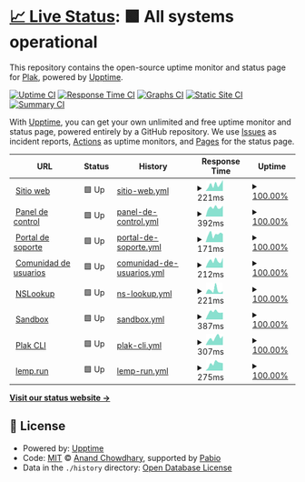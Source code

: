 # [📈 Live Status](https://status.plak.io): <!--live status--> **🟩 All systems operational**

This repository contains the open-source uptime monitor and status page for [Plak](https://plak.io), powered by [Upptime](https://github.com/upptime/upptime).

[![Uptime CI](https://github.com/plakio/uptime/workflows/Uptime%20CI/badge.svg)](https://github.com/plakio/uptime/actions?query=workflow%3A%22Uptime+CI%22)
[![Response Time CI](https://github.com/plakio/uptime/workflows/Response%20Time%20CI/badge.svg)](https://github.com/plakio/uptime/actions?query=workflow%3A%22Response+Time+CI%22)
[![Graphs CI](https://github.com/plakio/uptime/workflows/Graphs%20CI/badge.svg)](https://github.com/plakio/uptime/actions?query=workflow%3A%22Graphs+CI%22)
[![Static Site CI](https://github.com/plakio/uptime/workflows/Static%20Site%20CI/badge.svg)](https://github.com/plakio/uptime/actions?query=workflow%3A%22Static+Site+CI%22)
[![Summary CI](https://github.com/plakio/uptime/workflows/Summary%20CI/badge.svg)](https://github.com/plakio/uptime/actions?query=workflow%3A%22Summary+CI%22)

With [Upptime](https://upptime.js.org), you can get your own unlimited and free uptime monitor and status page, powered entirely by a GitHub repository. We use [Issues](https://github.com/plakio/uptime/issues) as incident reports, [Actions](https://github.com/plakio/uptime/actions) as uptime monitors, and [Pages](https://status.plak.io) for the status page.

<!--start: status pages-->
<!-- This summary is generated by Upptime (https://github.com/upptime/upptime) -->
<!-- Do not edit this manually, your changes will be overwritten -->
<!-- prettier-ignore -->
| URL | Status | History | Response Time | Uptime |
| --- | ------ | ------- | ------------- | ------ |
| <img alt="" src="https://raw.githubusercontent.com/plakio/uptime/master/assets/plak-icon.svg" height="13"> [Sitio web](https://plak.io/) | 🟩 Up | [sitio-web.yml](https://github.com/plakio/status/commits/HEAD/history/sitio-web.yml) | <details><summary><img alt="Response time graph" src="./graphs/sitio-web/response-time-week.png" height="20"> 221ms</summary><br><a href="https://status.plak.io/history/sitio-web"><img alt="Response time 375" src="https://img.shields.io/endpoint?url=https%3A%2F%2Fraw.githubusercontent.com%2Fplakio%2Fstatus%2FHEAD%2Fapi%2Fsitio-web%2Fresponse-time.json"></a><br><a href="https://status.plak.io/history/sitio-web"><img alt="24-hour response time 378" src="https://img.shields.io/endpoint?url=https%3A%2F%2Fraw.githubusercontent.com%2Fplakio%2Fstatus%2FHEAD%2Fapi%2Fsitio-web%2Fresponse-time-day.json"></a><br><a href="https://status.plak.io/history/sitio-web"><img alt="7-day response time 221" src="https://img.shields.io/endpoint?url=https%3A%2F%2Fraw.githubusercontent.com%2Fplakio%2Fstatus%2FHEAD%2Fapi%2Fsitio-web%2Fresponse-time-week.json"></a><br><a href="https://status.plak.io/history/sitio-web"><img alt="30-day response time 270" src="https://img.shields.io/endpoint?url=https%3A%2F%2Fraw.githubusercontent.com%2Fplakio%2Fstatus%2FHEAD%2Fapi%2Fsitio-web%2Fresponse-time-month.json"></a><br><a href="https://status.plak.io/history/sitio-web"><img alt="1-year response time 375" src="https://img.shields.io/endpoint?url=https%3A%2F%2Fraw.githubusercontent.com%2Fplakio%2Fstatus%2FHEAD%2Fapi%2Fsitio-web%2Fresponse-time-year.json"></a></details> | <details><summary><a href="https://status.plak.io/history/sitio-web">100.00%</a></summary><a href="https://status.plak.io/history/sitio-web"><img alt="All-time uptime 100.00%" src="https://img.shields.io/endpoint?url=https%3A%2F%2Fraw.githubusercontent.com%2Fplakio%2Fstatus%2FHEAD%2Fapi%2Fsitio-web%2Fuptime.json"></a><br><a href="https://status.plak.io/history/sitio-web"><img alt="24-hour uptime 100.00%" src="https://img.shields.io/endpoint?url=https%3A%2F%2Fraw.githubusercontent.com%2Fplakio%2Fstatus%2FHEAD%2Fapi%2Fsitio-web%2Fuptime-day.json"></a><br><a href="https://status.plak.io/history/sitio-web"><img alt="7-day uptime 100.00%" src="https://img.shields.io/endpoint?url=https%3A%2F%2Fraw.githubusercontent.com%2Fplakio%2Fstatus%2FHEAD%2Fapi%2Fsitio-web%2Fuptime-week.json"></a><br><a href="https://status.plak.io/history/sitio-web"><img alt="30-day uptime 100.00%" src="https://img.shields.io/endpoint?url=https%3A%2F%2Fraw.githubusercontent.com%2Fplakio%2Fstatus%2FHEAD%2Fapi%2Fsitio-web%2Fuptime-month.json"></a><br><a href="https://status.plak.io/history/sitio-web"><img alt="1-year uptime 100.00%" src="https://img.shields.io/endpoint?url=https%3A%2F%2Fraw.githubusercontent.com%2Fplakio%2Fstatus%2FHEAD%2Fapi%2Fsitio-web%2Fuptime-year.json"></a></details>
| <img alt="" src="https://raw.githubusercontent.com/plakio/uptime/master/assets/plak-icon.svg" height="13"> [Panel de control](https://cloud.plak.io/login) | 🟩 Up | [panel-de-control.yml](https://github.com/plakio/status/commits/HEAD/history/panel-de-control.yml) | <details><summary><img alt="Response time graph" src="./graphs/panel-de-control/response-time-week.png" height="20"> 392ms</summary><br><a href="https://status.plak.io/history/panel-de-control"><img alt="Response time 670" src="https://img.shields.io/endpoint?url=https%3A%2F%2Fraw.githubusercontent.com%2Fplakio%2Fstatus%2FHEAD%2Fapi%2Fpanel-de-control%2Fresponse-time.json"></a><br><a href="https://status.plak.io/history/panel-de-control"><img alt="24-hour response time 470" src="https://img.shields.io/endpoint?url=https%3A%2F%2Fraw.githubusercontent.com%2Fplakio%2Fstatus%2FHEAD%2Fapi%2Fpanel-de-control%2Fresponse-time-day.json"></a><br><a href="https://status.plak.io/history/panel-de-control"><img alt="7-day response time 392" src="https://img.shields.io/endpoint?url=https%3A%2F%2Fraw.githubusercontent.com%2Fplakio%2Fstatus%2FHEAD%2Fapi%2Fpanel-de-control%2Fresponse-time-week.json"></a><br><a href="https://status.plak.io/history/panel-de-control"><img alt="30-day response time 382" src="https://img.shields.io/endpoint?url=https%3A%2F%2Fraw.githubusercontent.com%2Fplakio%2Fstatus%2FHEAD%2Fapi%2Fpanel-de-control%2Fresponse-time-month.json"></a><br><a href="https://status.plak.io/history/panel-de-control"><img alt="1-year response time 670" src="https://img.shields.io/endpoint?url=https%3A%2F%2Fraw.githubusercontent.com%2Fplakio%2Fstatus%2FHEAD%2Fapi%2Fpanel-de-control%2Fresponse-time-year.json"></a></details> | <details><summary><a href="https://status.plak.io/history/panel-de-control">100.00%</a></summary><a href="https://status.plak.io/history/panel-de-control"><img alt="All-time uptime 99.98%" src="https://img.shields.io/endpoint?url=https%3A%2F%2Fraw.githubusercontent.com%2Fplakio%2Fstatus%2FHEAD%2Fapi%2Fpanel-de-control%2Fuptime.json"></a><br><a href="https://status.plak.io/history/panel-de-control"><img alt="24-hour uptime 100.00%" src="https://img.shields.io/endpoint?url=https%3A%2F%2Fraw.githubusercontent.com%2Fplakio%2Fstatus%2FHEAD%2Fapi%2Fpanel-de-control%2Fuptime-day.json"></a><br><a href="https://status.plak.io/history/panel-de-control"><img alt="7-day uptime 100.00%" src="https://img.shields.io/endpoint?url=https%3A%2F%2Fraw.githubusercontent.com%2Fplakio%2Fstatus%2FHEAD%2Fapi%2Fpanel-de-control%2Fuptime-week.json"></a><br><a href="https://status.plak.io/history/panel-de-control"><img alt="30-day uptime 100.00%" src="https://img.shields.io/endpoint?url=https%3A%2F%2Fraw.githubusercontent.com%2Fplakio%2Fstatus%2FHEAD%2Fapi%2Fpanel-de-control%2Fuptime-month.json"></a><br><a href="https://status.plak.io/history/panel-de-control"><img alt="1-year uptime 99.98%" src="https://img.shields.io/endpoint?url=https%3A%2F%2Fraw.githubusercontent.com%2Fplakio%2Fstatus%2FHEAD%2Fapi%2Fpanel-de-control%2Fuptime-year.json"></a></details>
| <img alt="" src="https://raw.githubusercontent.com/plakio/uptime/master/assets/plak-icon.svg" height="13"> [Portal de soporte](https://soporte.plak.io/) | 🟩 Up | [portal-de-soporte.yml](https://github.com/plakio/status/commits/HEAD/history/portal-de-soporte.yml) | <details><summary><img alt="Response time graph" src="./graphs/portal-de-soporte/response-time-week.png" height="20"> 171ms</summary><br><a href="https://status.plak.io/history/portal-de-soporte"><img alt="Response time 376" src="https://img.shields.io/endpoint?url=https%3A%2F%2Fraw.githubusercontent.com%2Fplakio%2Fstatus%2FHEAD%2Fapi%2Fportal-de-soporte%2Fresponse-time.json"></a><br><a href="https://status.plak.io/history/portal-de-soporte"><img alt="24-hour response time 178" src="https://img.shields.io/endpoint?url=https%3A%2F%2Fraw.githubusercontent.com%2Fplakio%2Fstatus%2FHEAD%2Fapi%2Fportal-de-soporte%2Fresponse-time-day.json"></a><br><a href="https://status.plak.io/history/portal-de-soporte"><img alt="7-day response time 171" src="https://img.shields.io/endpoint?url=https%3A%2F%2Fraw.githubusercontent.com%2Fplakio%2Fstatus%2FHEAD%2Fapi%2Fportal-de-soporte%2Fresponse-time-week.json"></a><br><a href="https://status.plak.io/history/portal-de-soporte"><img alt="30-day response time 210" src="https://img.shields.io/endpoint?url=https%3A%2F%2Fraw.githubusercontent.com%2Fplakio%2Fstatus%2FHEAD%2Fapi%2Fportal-de-soporte%2Fresponse-time-month.json"></a><br><a href="https://status.plak.io/history/portal-de-soporte"><img alt="1-year response time 376" src="https://img.shields.io/endpoint?url=https%3A%2F%2Fraw.githubusercontent.com%2Fplakio%2Fstatus%2FHEAD%2Fapi%2Fportal-de-soporte%2Fresponse-time-year.json"></a></details> | <details><summary><a href="https://status.plak.io/history/portal-de-soporte">100.00%</a></summary><a href="https://status.plak.io/history/portal-de-soporte"><img alt="All-time uptime 100.00%" src="https://img.shields.io/endpoint?url=https%3A%2F%2Fraw.githubusercontent.com%2Fplakio%2Fstatus%2FHEAD%2Fapi%2Fportal-de-soporte%2Fuptime.json"></a><br><a href="https://status.plak.io/history/portal-de-soporte"><img alt="24-hour uptime 100.00%" src="https://img.shields.io/endpoint?url=https%3A%2F%2Fraw.githubusercontent.com%2Fplakio%2Fstatus%2FHEAD%2Fapi%2Fportal-de-soporte%2Fuptime-day.json"></a><br><a href="https://status.plak.io/history/portal-de-soporte"><img alt="7-day uptime 100.00%" src="https://img.shields.io/endpoint?url=https%3A%2F%2Fraw.githubusercontent.com%2Fplakio%2Fstatus%2FHEAD%2Fapi%2Fportal-de-soporte%2Fuptime-week.json"></a><br><a href="https://status.plak.io/history/portal-de-soporte"><img alt="30-day uptime 100.00%" src="https://img.shields.io/endpoint?url=https%3A%2F%2Fraw.githubusercontent.com%2Fplakio%2Fstatus%2FHEAD%2Fapi%2Fportal-de-soporte%2Fuptime-month.json"></a><br><a href="https://status.plak.io/history/portal-de-soporte"><img alt="1-year uptime 100.00%" src="https://img.shields.io/endpoint?url=https%3A%2F%2Fraw.githubusercontent.com%2Fplakio%2Fstatus%2FHEAD%2Fapi%2Fportal-de-soporte%2Fuptime-year.json"></a></details>
| <img alt="" src="https://raw.githubusercontent.com/plakio/uptime/master/assets/plak-icon.svg" height="13"> [Comunidad de usuarios](https://comunidad.plak.io/) | 🟩 Up | [comunidad-de-usuarios.yml](https://github.com/plakio/status/commits/HEAD/history/comunidad-de-usuarios.yml) | <details><summary><img alt="Response time graph" src="./graphs/comunidad-de-usuarios/response-time-week.png" height="20"> 212ms</summary><br><a href="https://status.plak.io/history/comunidad-de-usuarios"><img alt="Response time 299" src="https://img.shields.io/endpoint?url=https%3A%2F%2Fraw.githubusercontent.com%2Fplakio%2Fstatus%2FHEAD%2Fapi%2Fcomunidad-de-usuarios%2Fresponse-time.json"></a><br><a href="https://status.plak.io/history/comunidad-de-usuarios"><img alt="24-hour response time 298" src="https://img.shields.io/endpoint?url=https%3A%2F%2Fraw.githubusercontent.com%2Fplakio%2Fstatus%2FHEAD%2Fapi%2Fcomunidad-de-usuarios%2Fresponse-time-day.json"></a><br><a href="https://status.plak.io/history/comunidad-de-usuarios"><img alt="7-day response time 212" src="https://img.shields.io/endpoint?url=https%3A%2F%2Fraw.githubusercontent.com%2Fplakio%2Fstatus%2FHEAD%2Fapi%2Fcomunidad-de-usuarios%2Fresponse-time-week.json"></a><br><a href="https://status.plak.io/history/comunidad-de-usuarios"><img alt="30-day response time 511" src="https://img.shields.io/endpoint?url=https%3A%2F%2Fraw.githubusercontent.com%2Fplakio%2Fstatus%2FHEAD%2Fapi%2Fcomunidad-de-usuarios%2Fresponse-time-month.json"></a><br><a href="https://status.plak.io/history/comunidad-de-usuarios"><img alt="1-year response time 299" src="https://img.shields.io/endpoint?url=https%3A%2F%2Fraw.githubusercontent.com%2Fplakio%2Fstatus%2FHEAD%2Fapi%2Fcomunidad-de-usuarios%2Fresponse-time-year.json"></a></details> | <details><summary><a href="https://status.plak.io/history/comunidad-de-usuarios">100.00%</a></summary><a href="https://status.plak.io/history/comunidad-de-usuarios"><img alt="All-time uptime 100.00%" src="https://img.shields.io/endpoint?url=https%3A%2F%2Fraw.githubusercontent.com%2Fplakio%2Fstatus%2FHEAD%2Fapi%2Fcomunidad-de-usuarios%2Fuptime.json"></a><br><a href="https://status.plak.io/history/comunidad-de-usuarios"><img alt="24-hour uptime 100.00%" src="https://img.shields.io/endpoint?url=https%3A%2F%2Fraw.githubusercontent.com%2Fplakio%2Fstatus%2FHEAD%2Fapi%2Fcomunidad-de-usuarios%2Fuptime-day.json"></a><br><a href="https://status.plak.io/history/comunidad-de-usuarios"><img alt="7-day uptime 100.00%" src="https://img.shields.io/endpoint?url=https%3A%2F%2Fraw.githubusercontent.com%2Fplakio%2Fstatus%2FHEAD%2Fapi%2Fcomunidad-de-usuarios%2Fuptime-week.json"></a><br><a href="https://status.plak.io/history/comunidad-de-usuarios"><img alt="30-day uptime 100.00%" src="https://img.shields.io/endpoint?url=https%3A%2F%2Fraw.githubusercontent.com%2Fplakio%2Fstatus%2FHEAD%2Fapi%2Fcomunidad-de-usuarios%2Fuptime-month.json"></a><br><a href="https://status.plak.io/history/comunidad-de-usuarios"><img alt="1-year uptime 100.00%" src="https://img.shields.io/endpoint?url=https%3A%2F%2Fraw.githubusercontent.com%2Fplakio%2Fstatus%2FHEAD%2Fapi%2Fcomunidad-de-usuarios%2Fuptime-year.json"></a></details>
| <img alt="" src="https://raw.githubusercontent.com/plakio/uptime/master/assets/plak-icon.svg" height="13"> [NSLookup](https://lookup.plak.io/) | 🟩 Up | [ns-lookup.yml](https://github.com/plakio/status/commits/HEAD/history/ns-lookup.yml) | <details><summary><img alt="Response time graph" src="./graphs/ns-lookup/response-time-week.png" height="20"> 221ms</summary><br><a href="https://status.plak.io/history/ns-lookup"><img alt="Response time 490" src="https://img.shields.io/endpoint?url=https%3A%2F%2Fraw.githubusercontent.com%2Fplakio%2Fstatus%2FHEAD%2Fapi%2Fns-lookup%2Fresponse-time.json"></a><br><a href="https://status.plak.io/history/ns-lookup"><img alt="24-hour response time 154" src="https://img.shields.io/endpoint?url=https%3A%2F%2Fraw.githubusercontent.com%2Fplakio%2Fstatus%2FHEAD%2Fapi%2Fns-lookup%2Fresponse-time-day.json"></a><br><a href="https://status.plak.io/history/ns-lookup"><img alt="7-day response time 221" src="https://img.shields.io/endpoint?url=https%3A%2F%2Fraw.githubusercontent.com%2Fplakio%2Fstatus%2FHEAD%2Fapi%2Fns-lookup%2Fresponse-time-week.json"></a><br><a href="https://status.plak.io/history/ns-lookup"><img alt="30-day response time 205" src="https://img.shields.io/endpoint?url=https%3A%2F%2Fraw.githubusercontent.com%2Fplakio%2Fstatus%2FHEAD%2Fapi%2Fns-lookup%2Fresponse-time-month.json"></a><br><a href="https://status.plak.io/history/ns-lookup"><img alt="1-year response time 490" src="https://img.shields.io/endpoint?url=https%3A%2F%2Fraw.githubusercontent.com%2Fplakio%2Fstatus%2FHEAD%2Fapi%2Fns-lookup%2Fresponse-time-year.json"></a></details> | <details><summary><a href="https://status.plak.io/history/ns-lookup">100.00%</a></summary><a href="https://status.plak.io/history/ns-lookup"><img alt="All-time uptime 100.00%" src="https://img.shields.io/endpoint?url=https%3A%2F%2Fraw.githubusercontent.com%2Fplakio%2Fstatus%2FHEAD%2Fapi%2Fns-lookup%2Fuptime.json"></a><br><a href="https://status.plak.io/history/ns-lookup"><img alt="24-hour uptime 100.00%" src="https://img.shields.io/endpoint?url=https%3A%2F%2Fraw.githubusercontent.com%2Fplakio%2Fstatus%2FHEAD%2Fapi%2Fns-lookup%2Fuptime-day.json"></a><br><a href="https://status.plak.io/history/ns-lookup"><img alt="7-day uptime 100.00%" src="https://img.shields.io/endpoint?url=https%3A%2F%2Fraw.githubusercontent.com%2Fplakio%2Fstatus%2FHEAD%2Fapi%2Fns-lookup%2Fuptime-week.json"></a><br><a href="https://status.plak.io/history/ns-lookup"><img alt="30-day uptime 100.00%" src="https://img.shields.io/endpoint?url=https%3A%2F%2Fraw.githubusercontent.com%2Fplakio%2Fstatus%2FHEAD%2Fapi%2Fns-lookup%2Fuptime-month.json"></a><br><a href="https://status.plak.io/history/ns-lookup"><img alt="1-year uptime 100.00%" src="https://img.shields.io/endpoint?url=https%3A%2F%2Fraw.githubusercontent.com%2Fplakio%2Fstatus%2FHEAD%2Fapi%2Fns-lookup%2Fuptime-year.json"></a></details>
| <img alt="" src="https://raw.githubusercontent.com/plakio/uptime/master/assets/plak-icon.svg" height="13"> [Sandbox](https://sandbox.plak.io/) | 🟩 Up | [sandbox.yml](https://github.com/plakio/status/commits/HEAD/history/sandbox.yml) | <details><summary><img alt="Response time graph" src="./graphs/sandbox/response-time-week.png" height="20"> 387ms</summary><br><a href="https://status.plak.io/history/sandbox"><img alt="Response time 537" src="https://img.shields.io/endpoint?url=https%3A%2F%2Fraw.githubusercontent.com%2Fplakio%2Fstatus%2FHEAD%2Fapi%2Fsandbox%2Fresponse-time.json"></a><br><a href="https://status.plak.io/history/sandbox"><img alt="24-hour response time 358" src="https://img.shields.io/endpoint?url=https%3A%2F%2Fraw.githubusercontent.com%2Fplakio%2Fstatus%2FHEAD%2Fapi%2Fsandbox%2Fresponse-time-day.json"></a><br><a href="https://status.plak.io/history/sandbox"><img alt="7-day response time 387" src="https://img.shields.io/endpoint?url=https%3A%2F%2Fraw.githubusercontent.com%2Fplakio%2Fstatus%2FHEAD%2Fapi%2Fsandbox%2Fresponse-time-week.json"></a><br><a href="https://status.plak.io/history/sandbox"><img alt="30-day response time 404" src="https://img.shields.io/endpoint?url=https%3A%2F%2Fraw.githubusercontent.com%2Fplakio%2Fstatus%2FHEAD%2Fapi%2Fsandbox%2Fresponse-time-month.json"></a><br><a href="https://status.plak.io/history/sandbox"><img alt="1-year response time 537" src="https://img.shields.io/endpoint?url=https%3A%2F%2Fraw.githubusercontent.com%2Fplakio%2Fstatus%2FHEAD%2Fapi%2Fsandbox%2Fresponse-time-year.json"></a></details> | <details><summary><a href="https://status.plak.io/history/sandbox">100.00%</a></summary><a href="https://status.plak.io/history/sandbox"><img alt="All-time uptime 100.00%" src="https://img.shields.io/endpoint?url=https%3A%2F%2Fraw.githubusercontent.com%2Fplakio%2Fstatus%2FHEAD%2Fapi%2Fsandbox%2Fuptime.json"></a><br><a href="https://status.plak.io/history/sandbox"><img alt="24-hour uptime 100.00%" src="https://img.shields.io/endpoint?url=https%3A%2F%2Fraw.githubusercontent.com%2Fplakio%2Fstatus%2FHEAD%2Fapi%2Fsandbox%2Fuptime-day.json"></a><br><a href="https://status.plak.io/history/sandbox"><img alt="7-day uptime 100.00%" src="https://img.shields.io/endpoint?url=https%3A%2F%2Fraw.githubusercontent.com%2Fplakio%2Fstatus%2FHEAD%2Fapi%2Fsandbox%2Fuptime-week.json"></a><br><a href="https://status.plak.io/history/sandbox"><img alt="30-day uptime 100.00%" src="https://img.shields.io/endpoint?url=https%3A%2F%2Fraw.githubusercontent.com%2Fplakio%2Fstatus%2FHEAD%2Fapi%2Fsandbox%2Fuptime-month.json"></a><br><a href="https://status.plak.io/history/sandbox"><img alt="1-year uptime 100.00%" src="https://img.shields.io/endpoint?url=https%3A%2F%2Fraw.githubusercontent.com%2Fplakio%2Fstatus%2FHEAD%2Fapi%2Fsandbox%2Fuptime-year.json"></a></details>
| <img alt="" src="https://raw.githubusercontent.com/plakio/uptime/master/assets/plakcli-icon.svg" height="13"> [Plak CLI](https://plak.sh/) | 🟩 Up | [plak-cli.yml](https://github.com/plakio/status/commits/HEAD/history/plak-cli.yml) | <details><summary><img alt="Response time graph" src="./graphs/plak-cli/response-time-week.png" height="20"> 307ms</summary><br><a href="https://status.plak.io/history/plak-cli"><img alt="Response time 357" src="https://img.shields.io/endpoint?url=https%3A%2F%2Fraw.githubusercontent.com%2Fplakio%2Fstatus%2FHEAD%2Fapi%2Fplak-cli%2Fresponse-time.json"></a><br><a href="https://status.plak.io/history/plak-cli"><img alt="24-hour response time 389" src="https://img.shields.io/endpoint?url=https%3A%2F%2Fraw.githubusercontent.com%2Fplakio%2Fstatus%2FHEAD%2Fapi%2Fplak-cli%2Fresponse-time-day.json"></a><br><a href="https://status.plak.io/history/plak-cli"><img alt="7-day response time 307" src="https://img.shields.io/endpoint?url=https%3A%2F%2Fraw.githubusercontent.com%2Fplakio%2Fstatus%2FHEAD%2Fapi%2Fplak-cli%2Fresponse-time-week.json"></a><br><a href="https://status.plak.io/history/plak-cli"><img alt="30-day response time 302" src="https://img.shields.io/endpoint?url=https%3A%2F%2Fraw.githubusercontent.com%2Fplakio%2Fstatus%2FHEAD%2Fapi%2Fplak-cli%2Fresponse-time-month.json"></a><br><a href="https://status.plak.io/history/plak-cli"><img alt="1-year response time 357" src="https://img.shields.io/endpoint?url=https%3A%2F%2Fraw.githubusercontent.com%2Fplakio%2Fstatus%2FHEAD%2Fapi%2Fplak-cli%2Fresponse-time-year.json"></a></details> | <details><summary><a href="https://status.plak.io/history/plak-cli">100.00%</a></summary><a href="https://status.plak.io/history/plak-cli"><img alt="All-time uptime 99.98%" src="https://img.shields.io/endpoint?url=https%3A%2F%2Fraw.githubusercontent.com%2Fplakio%2Fstatus%2FHEAD%2Fapi%2Fplak-cli%2Fuptime.json"></a><br><a href="https://status.plak.io/history/plak-cli"><img alt="24-hour uptime 100.00%" src="https://img.shields.io/endpoint?url=https%3A%2F%2Fraw.githubusercontent.com%2Fplakio%2Fstatus%2FHEAD%2Fapi%2Fplak-cli%2Fuptime-day.json"></a><br><a href="https://status.plak.io/history/plak-cli"><img alt="7-day uptime 100.00%" src="https://img.shields.io/endpoint?url=https%3A%2F%2Fraw.githubusercontent.com%2Fplakio%2Fstatus%2FHEAD%2Fapi%2Fplak-cli%2Fuptime-week.json"></a><br><a href="https://status.plak.io/history/plak-cli"><img alt="30-day uptime 100.00%" src="https://img.shields.io/endpoint?url=https%3A%2F%2Fraw.githubusercontent.com%2Fplakio%2Fstatus%2FHEAD%2Fapi%2Fplak-cli%2Fuptime-month.json"></a><br><a href="https://status.plak.io/history/plak-cli"><img alt="1-year uptime 99.98%" src="https://img.shields.io/endpoint?url=https%3A%2F%2Fraw.githubusercontent.com%2Fplakio%2Fstatus%2FHEAD%2Fapi%2Fplak-cli%2Fuptime-year.json"></a></details>
| <img alt="" src="https://raw.githubusercontent.com/plakio/uptime/master/assets/lemp-run-icon.svg" height="13"> [lemp.run](https://lemp.run/) | 🟩 Up | [lemp-run.yml](https://github.com/plakio/status/commits/HEAD/history/lemp-run.yml) | <details><summary><img alt="Response time graph" src="./graphs/lemp-run/response-time-week.png" height="20"> 275ms</summary><br><a href="https://status.plak.io/history/lemp-run"><img alt="Response time 575" src="https://img.shields.io/endpoint?url=https%3A%2F%2Fraw.githubusercontent.com%2Fplakio%2Fstatus%2FHEAD%2Fapi%2Flemp-run%2Fresponse-time.json"></a><br><a href="https://status.plak.io/history/lemp-run"><img alt="24-hour response time 290" src="https://img.shields.io/endpoint?url=https%3A%2F%2Fraw.githubusercontent.com%2Fplakio%2Fstatus%2FHEAD%2Fapi%2Flemp-run%2Fresponse-time-day.json"></a><br><a href="https://status.plak.io/history/lemp-run"><img alt="7-day response time 275" src="https://img.shields.io/endpoint?url=https%3A%2F%2Fraw.githubusercontent.com%2Fplakio%2Fstatus%2FHEAD%2Fapi%2Flemp-run%2Fresponse-time-week.json"></a><br><a href="https://status.plak.io/history/lemp-run"><img alt="30-day response time 298" src="https://img.shields.io/endpoint?url=https%3A%2F%2Fraw.githubusercontent.com%2Fplakio%2Fstatus%2FHEAD%2Fapi%2Flemp-run%2Fresponse-time-month.json"></a><br><a href="https://status.plak.io/history/lemp-run"><img alt="1-year response time 575" src="https://img.shields.io/endpoint?url=https%3A%2F%2Fraw.githubusercontent.com%2Fplakio%2Fstatus%2FHEAD%2Fapi%2Flemp-run%2Fresponse-time-year.json"></a></details> | <details><summary><a href="https://status.plak.io/history/lemp-run">100.00%</a></summary><a href="https://status.plak.io/history/lemp-run"><img alt="All-time uptime 100.00%" src="https://img.shields.io/endpoint?url=https%3A%2F%2Fraw.githubusercontent.com%2Fplakio%2Fstatus%2FHEAD%2Fapi%2Flemp-run%2Fuptime.json"></a><br><a href="https://status.plak.io/history/lemp-run"><img alt="24-hour uptime 100.00%" src="https://img.shields.io/endpoint?url=https%3A%2F%2Fraw.githubusercontent.com%2Fplakio%2Fstatus%2FHEAD%2Fapi%2Flemp-run%2Fuptime-day.json"></a><br><a href="https://status.plak.io/history/lemp-run"><img alt="7-day uptime 100.00%" src="https://img.shields.io/endpoint?url=https%3A%2F%2Fraw.githubusercontent.com%2Fplakio%2Fstatus%2FHEAD%2Fapi%2Flemp-run%2Fuptime-week.json"></a><br><a href="https://status.plak.io/history/lemp-run"><img alt="30-day uptime 100.00%" src="https://img.shields.io/endpoint?url=https%3A%2F%2Fraw.githubusercontent.com%2Fplakio%2Fstatus%2FHEAD%2Fapi%2Flemp-run%2Fuptime-month.json"></a><br><a href="https://status.plak.io/history/lemp-run"><img alt="1-year uptime 100.00%" src="https://img.shields.io/endpoint?url=https%3A%2F%2Fraw.githubusercontent.com%2Fplakio%2Fstatus%2FHEAD%2Fapi%2Flemp-run%2Fuptime-year.json"></a></details>

<!--end: status pages-->

[**Visit our status website →**](https://status.plak.io)

## 📄 License

- Powered by: [Upptime](https://github.com/upptime/upptime)
- Code: [MIT](./LICENSE) © [Anand Chowdhary](https://anandchowdhary.com), supported by [Pabio](https://pabio.com)
- Data in the `./history` directory: [Open Database License](https://opendatacommons.org/licenses/odbl/1-0/)
